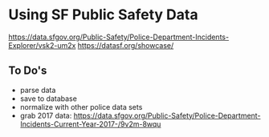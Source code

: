 # Using SF Public Safety Data

https://data.sfgov.org/Public-Safety/Police-Department-Incidents-Explorer/vsk2-um2x
https://datasf.org/showcase/

## To Do's
* parse data
* save to database
* normalize with other police data sets
* grab 2017 data: https://data.sfgov.org/Public-Safety/Police-Department-Incidents-Current-Year-2017-/9v2m-8wqu

